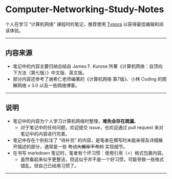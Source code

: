 # Computer-Networking-Study-Notes

个人在学习 “计算机网络” 课程时的笔记，推荐使用 [Typora](https://typoraio.cn/) 以获得最佳编辑和阅读体验。

---

## 内容来源

- 笔记中的内容主要归纳总结自 James F. Kurose 所著《计算机网络：自顶向下方法（第七版）》中文版、英文版。
- 部分内容还参考了谢希仁老师编著的《计算机网络 第7版》、小林 Coding 的图解网络 v 3.0 以及一些网络博客。

---

## 说明

- 笔记中的内容为个人学习计算机网络时整理，**难免会存在疏漏**。
    - 对于笔记中的任何问题，欢迎提交 issue，也欢迎通过 pull request 来对笔记中的内容进行完善。
- 笔记中存在个别标注了 “待补充” 的内容，是笔者在撰写时未能来得及详细展开描述的部分，通常是一些 ~~考试大概率不考的~~ 实现细节。
- 在书写 markdown 笔记时，笔者有个坏习惯：使用引用（\>）格式包裹内容。
    - 虽然看起来似乎更整洁，但这似乎并不是一个好习惯，可能导致一些格式错乱，但自己已经用习惯了。

---

